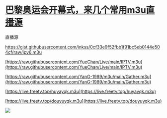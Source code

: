 # [巴黎奥运会开幕式，来几个常用m3u直播源](https://github.com/jaaleng/jaaleng.github.io/issues/2)

直播源

[https://gist.githubusercontent.com/inkss/0cf33e9f52fbb1f91bc5eb0144e504cf/raw/ipv6.m3u
](https://gist.githubusercontent.com/inkss/0cf33e9f52fbb1f91bc5eb0144e504cf/raw/ipv6.m3u)

[https://raw.githubusercontent.com/YueChan/Live/main/IPTV.m3u](https://raw.githubusercontent.com/YueChan/Live/main/IPTV.m3u)

[https://raw.githubusercontent.com/YanG-1989/m3u/main/Gather.m3u](https://raw.githubusercontent.com/YanG-1989/m3u/main/Gather.m3u)

[https://live.freetv.top/huyayqk.m3u](https://live.freetv.top/huyayqk.m3u)

[https://live.freetv.top/douyuyqk.m3u](https://live.freetv.top/douyuyqk.m3u)

![](https://pic.imgdb.cn/item/6606a71a9f345e8d03b79d8e.gif)

